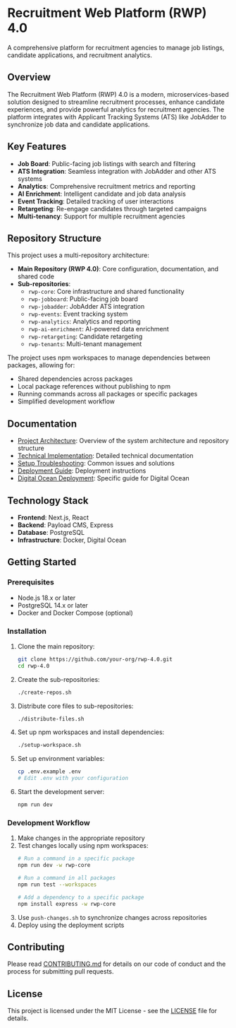 # Recruitment Web Platform (RWP) 4.0

A comprehensive platform for recruitment agencies to manage job listings, candidate applications, and recruitment analytics.

## Overview

The Recruitment Web Platform (RWP) 4.0 is a modern, microservices-based solution designed to streamline recruitment processes, enhance candidate experiences, and provide powerful analytics for recruitment agencies. The platform integrates with Applicant Tracking Systems (ATS) like JobAdder to synchronize job data and candidate applications.

## Key Features

- **Job Board**: Public-facing job listings with search and filtering
- **ATS Integration**: Seamless integration with JobAdder and other ATS systems
- **Analytics**: Comprehensive recruitment metrics and reporting
- **AI Enrichment**: Intelligent candidate and job data analysis
- **Event Tracking**: Detailed tracking of user interactions
- **Retargeting**: Re-engage candidates through targeted campaigns
- **Multi-tenancy**: Support for multiple recruitment agencies

## Repository Structure

This project uses a multi-repository architecture:

- **Main Repository (RWP 4.0)**: Core configuration, documentation, and shared code
- **Sub-repositories**:
  - `rwp-core`: Core infrastructure and shared functionality
  - `rwp-jobboard`: Public-facing job board
  - `rwp-jobadder`: JobAdder ATS integration
  - `rwp-events`: Event tracking system
  - `rwp-analytics`: Analytics and reporting
  - `rwp-ai-enrichment`: AI-powered data enrichment
  - `rwp-retargeting`: Candidate retargeting
  - `rwp-tenants`: Multi-tenant management

The project uses npm workspaces to manage dependencies between packages, allowing for:
- Shared dependencies across packages
- Local package references without publishing to npm
- Running commands across all packages or specific packages
- Simplified development workflow

## Documentation

- [Project Architecture](./PROJECT-ARCHITECTURE.md): Overview of the system architecture and repository structure
- [Technical Implementation](./TECHNICAL-IMPLEMENTATION.md): Detailed technical documentation
- [Setup Troubleshooting](./SETUP-TROUBLESHOOTING.md): Common issues and solutions
- [Deployment Guide](./DEPLOYMENT.md): Deployment instructions
- [Digital Ocean Deployment](./DIGITALOCEAN-DEPLOYMENT-GUIDE.md): Specific guide for Digital Ocean

## Technology Stack

- **Frontend**: Next.js, React
- **Backend**: Payload CMS, Express
- **Database**: PostgreSQL
- **Infrastructure**: Docker, Digital Ocean

## Getting Started

### Prerequisites

- Node.js 18.x or later
- PostgreSQL 14.x or later
- Docker and Docker Compose (optional)

### Installation

1. Clone the main repository:
   ```bash
   git clone https://github.com/your-org/rwp-4.0.git
   cd rwp-4.0
   ```

2. Create the sub-repositories:
   ```bash
   ./create-repos.sh
   ```

3. Distribute core files to sub-repositories:
   ```bash
   ./distribute-files.sh
   ```

4. Set up npm workspaces and install dependencies:
   ```bash
   ./setup-workspace.sh
   ```

5. Set up environment variables:
   ```bash
   cp .env.example .env
   # Edit .env with your configuration
   ```

6. Start the development server:
   ```bash
   npm run dev
   ```

### Development Workflow

1. Make changes in the appropriate repository
2. Test changes locally using npm workspaces:
   ```bash
   # Run a command in a specific package
   npm run dev -w rwp-core
   
   # Run a command in all packages
   npm run test --workspaces
   
   # Add a dependency to a specific package
   npm install express -w rwp-core
   ```
3. Use `push-changes.sh` to synchronize changes across repositories
4. Deploy using the deployment scripts

## Contributing

Please read [CONTRIBUTING.md](./CONTRIBUTING.md) for details on our code of conduct and the process for submitting pull requests.

## License

This project is licensed under the MIT License - see the [LICENSE](./LICENSE) file for details.
